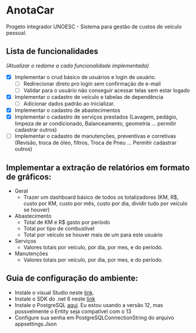 # AnotaCar
Progeto integrador UNOESC - Sistema para gestão de custos de veículo pessoal.

## Lista de funcionalidades 
_(Atualizar o redame a cada funcionalidade implementada)_


- [x] Implementar o crud básico de usuários e login de usuário.
   - [ ] Redirecionar direto pro login sem confirmação de e-mail
   - [ ] Validar para o usuário não conseguir acessar telas sem estar logado
- [x] Implementar o cadastro de veículo e tabelas de dependência
   - [ ] Adicionar dados padrão ao inicializar.
- [X] Implementar o cadastro de abastecimentos
- [X] Implementar o cadastro de serviços prestados (Lavagem, pedágio, limpeza de ar condicionado, Balanceamento, geometria ... permitir cadastrar outros)
- [ ] Implementar o cadastro de manutenções, preventivas e corretivas (Revisão, troca de óleo, filtros, Troca de Pneu ... Permitir cadastrar outros) 

## Implementar a extração de relatórios em formato de gráficos:

* Geral
    * Trazer um dashboard básico de todos os totalizadores (KM, R$, custo por KM, custo por mês, custo por dia, dividir tudo por veículo se houver)
* Abastecimento
  * Total de KM e R$ gasto por período
  * Total por tipo de combustível
  * Total por veículo se houver mais de um para este usuário
* Serviços
  * Valores totais por veículo, por dia, por mes, e do período.
* Manutenções
  * Valores totais por veículo, por dia, por mes, e do período.

## Guia de configuração do ambiente:

* Instale o visual Studio neste [link](https://visualstudio.microsoft.com/pt-br/vs/community/).
* Instale o SDK do .net 6 neste [link](https://dotnet.microsoft.com/download/dotnet/thank-you/sdk-6.0.100-preview.1-windows-x64-installer)
* Instale o PostgreSQL [aqui](https://www.enterprisedb.com/downloads/postgres-postgresql-downloads). Eu estou usando a versão 12, mas possvelmente o Entity seja compatível com o 13 
* Configure sua senha em PostgreSQLConnectionString do arquivo appsettings.Json
